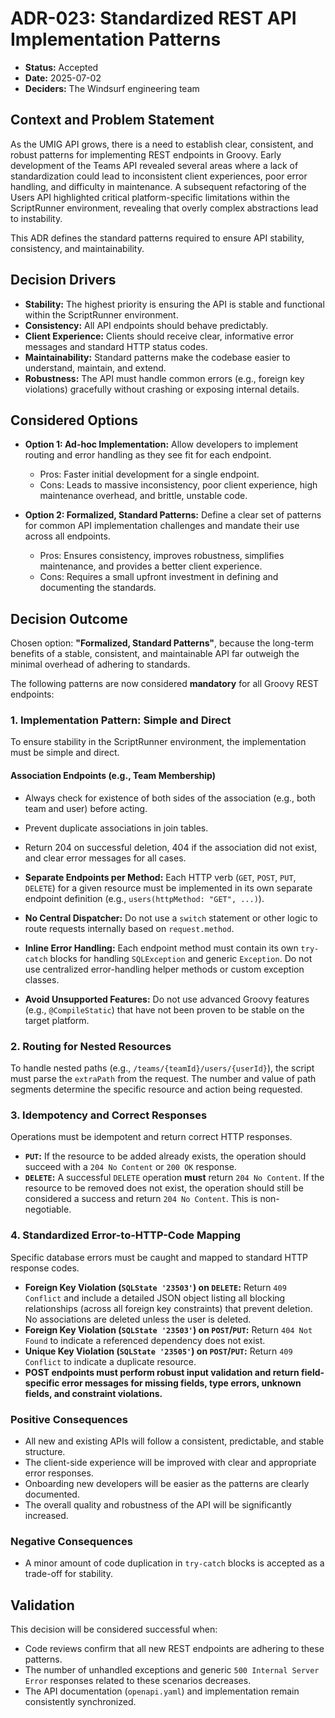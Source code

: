 # ADR-023: Standardized REST API Implementation Patterns

* **Status:** Accepted
* **Date:** 2025-07-02
* **Deciders:** The Windsurf engineering team

## Context and Problem Statement

As the UMIG API grows, there is a need to establish clear, consistent, and robust patterns for implementing REST endpoints in Groovy. Early development of the Teams API revealed several areas where a lack of standardization could lead to inconsistent client experiences, poor error handling, and difficulty in maintenance. A subsequent refactoring of the Users API highlighted critical platform-specific limitations within the ScriptRunner environment, revealing that overly complex abstractions lead to instability.

This ADR defines the standard patterns required to ensure API stability, consistency, and maintainability.

## Decision Drivers

* **Stability:** The highest priority is ensuring the API is stable and functional within the ScriptRunner environment.
* **Consistency:** All API endpoints should behave predictably.
* **Client Experience:** Clients should receive clear, informative error messages and standard HTTP status codes.
* **Maintainability:** Standard patterns make the codebase easier to understand, maintain, and extend.
* **Robustness:** The API must handle common errors (e.g., foreign key violations) gracefully without crashing or exposing internal details.

## Considered Options

* **Option 1: Ad-hoc Implementation:** Allow developers to implement routing and error handling as they see fit for each endpoint.
  * Pros: Faster initial development for a single endpoint.
  * Cons: Leads to massive inconsistency, poor client experience, high maintenance overhead, and brittle, unstable code.

* **Option 2: Formalized, Standard Patterns:** Define a clear set of patterns for common API implementation challenges and mandate their use across all endpoints.
  * Pros: Ensures consistency, improves robustness, simplifies maintenance, and provides a better client experience.
  * Cons: Requires a small upfront investment in defining and documenting the standards.

## Decision Outcome

Chosen option: **"Formalized, Standard Patterns"**, because the long-term benefits of a stable, consistent, and maintainable API far outweigh the minimal overhead of adhering to standards.

The following patterns are now considered **mandatory** for all Groovy REST endpoints:

### 1. Implementation Pattern: Simple and Direct
To ensure stability in the ScriptRunner environment, the implementation must be simple and direct.

#### Association Endpoints (e.g., Team Membership)
- Always check for existence of both sides of the association (e.g., both team and user) before acting.
- Prevent duplicate associations in join tables.
- Return 204 on successful deletion, 404 if the association did not exist, and clear error messages for all cases.

- **Separate Endpoints per Method:** Each HTTP verb (`GET`, `POST`, `PUT`, `DELETE`) for a given resource must be implemented in its own separate endpoint definition (e.g., `users(httpMethod: "GET", ...)`).
- **No Central Dispatcher:** Do not use a `switch` statement or other logic to route requests internally based on `request.method`.
- **Inline Error Handling:** Each endpoint method must contain its own `try-catch` blocks for handling `SQLException` and generic `Exception`. Do not use centralized error-handling helper methods or custom exception classes.
- **Avoid Unsupported Features:** Do not use advanced Groovy features (e.g., `@CompileStatic`) that have not been proven to be stable on the target platform.

### 2. Routing for Nested Resources
To handle nested paths (e.g., `/teams/{teamId}/users/{userId}`), the script must parse the `extraPath` from the request. The number and value of path segments determine the specific resource and action being requested.

### 3. Idempotency and Correct Responses
Operations must be idempotent and return correct HTTP responses.
- **`PUT`:** If the resource to be added already exists, the operation should succeed with a `204 No Content` or `200 OK` response.
- **`DELETE`:** A successful `DELETE` operation **must** return `204 No Content`. If the resource to be removed does not exist, the operation should still be considered a success and return `204 No Content`. This is non-negotiable.

### 4. Standardized Error-to-HTTP-Code Mapping
Specific database errors must be caught and mapped to standard HTTP response codes.
- **Foreign Key Violation (`SQLState '23503'`) on `DELETE`:** Return `409 Conflict` and include a detailed JSON object listing all blocking relationships (across all foreign key constraints) that prevent deletion. No associations are deleted unless the user is deleted.
- **Foreign Key Violation (`SQLState '23503'`) on `POST`/`PUT`:** Return `404 Not Found` to indicate a referenced dependency does not exist.
- **Unique Key Violation (`SQLState '23505'`) on `POST`/`PUT`:** Return `409 Conflict` to indicate a duplicate resource.
- **POST endpoints must perform robust input validation and return field-specific error messages for missing fields, type errors, unknown fields, and constraint violations.**

### Positive Consequences

* All new and existing APIs will follow a consistent, predictable, and stable structure.
* The client-side experience will be improved with clear and appropriate error responses.
* Onboarding new developers will be easier as the patterns are clearly documented.
* The overall quality and robustness of the API will be significantly increased.

### Negative Consequences

* A minor amount of code duplication in `try-catch` blocks is accepted as a trade-off for stability.

## Validation

This decision will be considered successful when:
* Code reviews confirm that all new REST endpoints are adhering to these patterns.
* The number of unhandled exceptions and generic `500 Internal Server Error` responses related to these scenarios decreases.
* The API documentation (`openapi.yaml`) and implementation remain consistently synchronized.